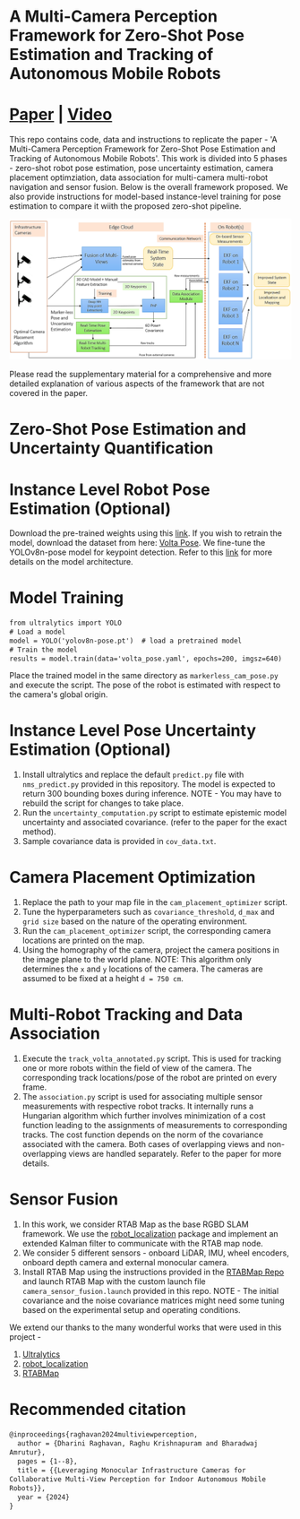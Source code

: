 # A Multi-Camera Perception Framework for Zero-Shot Pose Estimation and Tracking of Autonomous Mobile Robots
# [Paper](https://drive.google.com/file/d/1QNR3rqcUCgoFsgf7qkK5IoRGjACY71ll/view?usp=sharing) | [Video](https://drive.google.com/file/d/1Wf-Vssxf6LgiQLftj3QVA6msW8QQP0EW/view?usp=sharing)
This repo contains code, data and instructions to replicate the paper - 'A Multi-Camera Perception Framework for Zero-Shot Pose Estimation and Tracking of Autonomous Mobile Robots'. This work is divided into 5 phases - zero-shot robot pose estimation, pose uncertainty estimation, camera placement optimziation, data association for multi-camera multi-robot navigation and sensor fusion. Below is the overall framework proposed. We also provide instructions for model-based instance-level training for pose estimation to compare it wiith the proposed zero-shot pipeline.

![alt text](https://github.com/rdharini2001/Multi-View-Perception/blob/main/final_method.png)

Please read the supplementary material for a comprehensive and more detailed explanation of various aspects of the framework that are not covered in the paper.

# Zero-Shot Pose Estimation and Uncertainty Quantification


# Instance Level Robot Pose Estimation (Optional)
Download the pre-trained weights using this [link](https://drive.google.com/file/d/1scYfZa8a6hECXPae7nkQLXC1lbxKabC0/view?usp=sharing). If you wish to retrain the model, download the dataset from here: [Volta Pose](https://drive.google.com/drive/folders/1uBcb-0tSmQp2Nw9Y9dzLTH_DdySIXnbV?usp=sharing). We fine-tune the YOLOv8n-pose model for keypoint detection. Refer to this [link](https://github.com/ultralytics/ultralytics/blob/4ac93d82faf3324d18a233090445e83cfac62ce2/ultralytics/nn/modules/head.py) for more details on the model architecture. 

# Model Training
```
from ultralytics import YOLO
# Load a model
model = YOLO('yolov8n-pose.pt')  # load a pretrained model
# Train the model
results = model.train(data='volta_pose.yaml', epochs=200, imgsz=640)
```
Place the trained model in the same directory as ```markerless_cam_pose.py``` and execute the script. The pose of the robot is estimated with respect to the camera's global origin.

# Instance Level Pose Uncertainty Estimation (Optional)
1. Install ultralytics and replace the default ```predict.py``` file with ```nms_predict.py``` provided in this repository. The model is expected to return 300 bounding boxes during inference. NOTE - You may have to rebuild the script for changes to take place.
2. Run the ```uncertainty_computation.py``` script to estimate epistemic model uncertainty and associated covariance. (refer to the paper for the exact method).
3. Sample covariance data is provided in ```cov_data.txt```.

# Camera Placement Optimization
1. Replace the path to your map file in the ```cam_placement_optimizer``` script.
2. Tune the hyperparameters such as ```covariance_threshold```, ```d_max``` and ```grid size``` based on the nature of the operating environment.
3. Run the ```cam_placement_optimizer``` script, the corresponding camera locations are printed on the map.
4. Using the homography of the camera, project the camera positions in the image plane to the world plane.
NOTE: This algorithm only determines the ```x``` and ```y``` locations of the camera. The cameras are assumed to be fixed at a height ```d = 750 cm```.

# Multi-Robot Tracking and Data Association 
1. Execute the ```track_volta_annotated.py``` script. This is used for tracking one or more robots within the field of view of the camera. The corresponding track locations/pose of the robot are printed on every frame.
2. The ```association.py``` script is used for associating multiple sensor measurements with respective robot tracks. It internally runs a Hungarian algorithm which further involves minimization of a cost function leading to the assignments of measurements to corresponding tracks. The cost function depends on the norm of the covariance associated with the camera. Both cases of overlapping views and non-overlapping views are handled separately. Refer to the paper for more details.

# Sensor Fusion
1. In this work, we consider RTAB Map as the base RGBD SLAM framework. We use the [robot_localization](https://github.com/cra-ros-pkg/robot_localization) package and implement an extended Kalman filter to communicate with the RTAB map node.
2. We consider 5 different sensors - onboard LiDAR, IMU, wheel encoders, onboard depth camera and external monocular camera.
3. Install RTAB Map using the instructions provided in the [RTABMap Repo](https://github.com/introlab/rtabmap) and launch RTAB Map with the custom launch file ```camera_sensor_fusion.launch``` provided in this repo. NOTE - The initial covariance and the noise covariance matrices might need some tuning based on the experimental setup and operating conditions.

We extend our thanks to the many wonderful works that were used in this project - 
1. [Ultralytics](https://github.com/ultralytics)
2. [robot_localization](https://github.com/cra-ros-pkg/robot_localization)
3. [RTABMap](https://github.com/introlab/rtabmap)

# Recommended citation
```
@inproceedings{raghavan2024multiviewperception,
  author = {Dharini Raghavan, Raghu Krishnapuram and Bharadwaj Amrutur},
  pages = {1--8},
  title = {{Leveraging Monocular Infrastructure Cameras for Collaborative Multi-View Perception for Indoor Autonomous Mobile Robots}},
  year = {2024}
}
```
